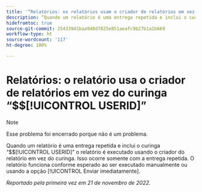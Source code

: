 ```yaml
---
title: '“Relatórios: os relatórios usam o criador de relatórios em vez do curinga $$USERID”'
description: “Quando um relatório é uma entrega repetida e inclui o curinga $$USERID, o relatório é executado usando o criador do relatório em vez do curinga. Isso ocorre somente com a entrega repetida. O relatório funciona conforme esperado ao ser executado manualmente ou usando a opção Enviar imediatamente.”
hidefromtoc: true
source-git-commit: 254339d1baa9d8d7825e851aeafc9b27b1a1b669
workflow-type: ht
source-wordcount: '117'
ht-degree: 100%

---
```



# Relatórios: o relatório usa o criador de relatórios em vez do curinga “$$[!UICONTROL USERID]”

>[!NOTE]
>
>Esse problema foi encerrado porque não é um problema.

Quando um relatório é uma entrega repetida e inclui o curinga “$$[!UICONTROL USERID]” o relatório é executado usando o criador do relatório em vez do curinga. Isso ocorre somente com a entrega repetida. O relatório funciona conforme esperado ao ser executado manualmente ou usando a opção [!UICONTROL Enviar imediatamente].

_Reportado pela primeira vez em 21 de novembro de 2022._

